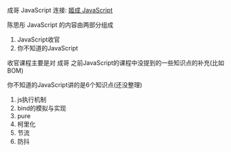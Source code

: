 成哥 JavaScript 连接: [姬成 JavaScript](https://ke.qq.com/course/231570?taid=2955805083273362)

陈思彤 JavaScript 的内容由两部分组成
1. JavaScript收官
2. 你不知道的JavaScript

收官课程主要是对 成哥 之前JavaScript的课程中没提到的一些知识点的补充(比如 BOM)

你不知道的JavaScript讲的是6个知识点(还没整理)

1. js执行机制
2. bind的模拟与实现
3. pure
4. 柯里化
5. 节流
6. 防抖

